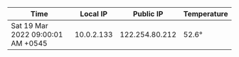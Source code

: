 | Time     | Local IP | Public IP | Temperature |
| ----------- | ----------- | ----------- | ----------- |
| Sat 19 Mar 2022 09:00:01 AM +0545      | 10.0.2.133     | 122.254.80.212  | 52.6° |

